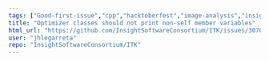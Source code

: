 ```yaml
---
tags: ["Good-first-issue","cpp","hacktoberfest","image-analysis","insight-toolkit","itk","medical-imaging","numfocus","open-science","open-source","python","reproducible-research","scientific-computing","typeStyle"]
title: "Optimizer classes should not print non-self member variables"
html_url: "https://github.com/InsightSoftwareConsortium/ITK/issues/3070"
user: "jhlegarreta"
repo: "InsightSoftwareConsortium/ITK"
---
```


